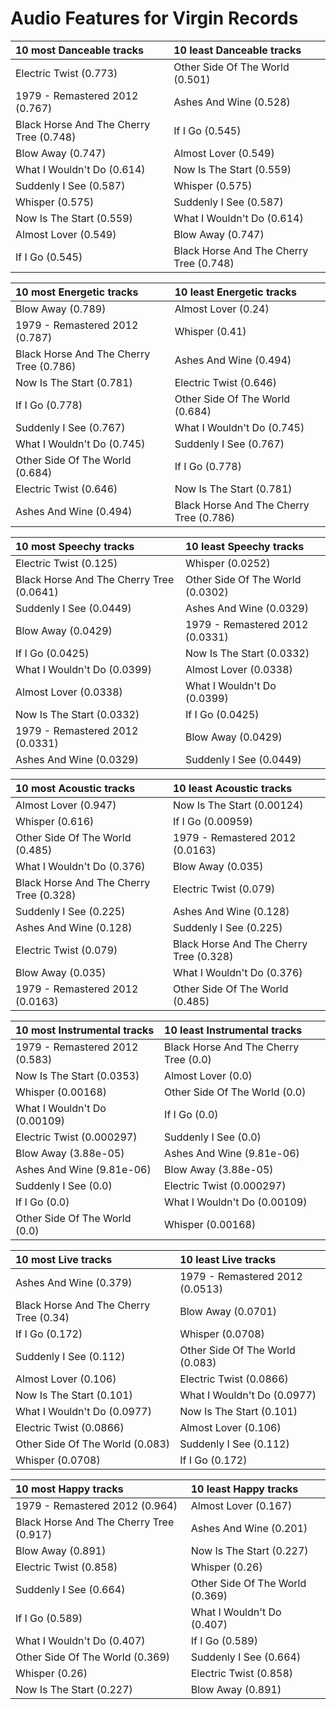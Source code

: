 # Audio Features for Virgin Records
| 10 most Danceable tracks | 10 least Danceable tracks |
|:---|:---|
| Electric Twist (0.773) | Other Side Of The World (0.501) |
| 1979 - Remastered 2012 (0.767) | Ashes And Wine (0.528) |
| Black Horse And The Cherry Tree (0.748) | If I Go (0.545) |
| Blow Away (0.747) | Almost Lover (0.549) |
| What I Wouldn't Do (0.614) | Now Is The Start (0.559) |
| Suddenly I See (0.587) | Whisper (0.575) |
| Whisper (0.575) | Suddenly I See (0.587) |
| Now Is The Start (0.559) | What I Wouldn't Do (0.614) |
| Almost Lover (0.549) | Blow Away (0.747) |
| If I Go (0.545) | Black Horse And The Cherry Tree (0.748) |

| 10 most Energetic tracks | 10 least Energetic tracks |
|:---|:---|
| Blow Away (0.789) | Almost Lover (0.24) |
| 1979 - Remastered 2012 (0.787) | Whisper (0.41) |
| Black Horse And The Cherry Tree (0.786) | Ashes And Wine (0.494) |
| Now Is The Start (0.781) | Electric Twist (0.646) |
| If I Go (0.778) | Other Side Of The World (0.684) |
| Suddenly I See (0.767) | What I Wouldn't Do (0.745) |
| What I Wouldn't Do (0.745) | Suddenly I See (0.767) |
| Other Side Of The World (0.684) | If I Go (0.778) |
| Electric Twist (0.646) | Now Is The Start (0.781) |
| Ashes And Wine (0.494) | Black Horse And The Cherry Tree (0.786) |

| 10 most Speechy tracks | 10 least Speechy tracks |
|:---|:---|
| Electric Twist (0.125) | Whisper (0.0252) |
| Black Horse And The Cherry Tree (0.0641) | Other Side Of The World (0.0302) |
| Suddenly I See (0.0449) | Ashes And Wine (0.0329) |
| Blow Away (0.0429) | 1979 - Remastered 2012 (0.0331) |
| If I Go (0.0425) | Now Is The Start (0.0332) |
| What I Wouldn't Do (0.0399) | Almost Lover (0.0338) |
| Almost Lover (0.0338) | What I Wouldn't Do (0.0399) |
| Now Is The Start (0.0332) | If I Go (0.0425) |
| 1979 - Remastered 2012 (0.0331) | Blow Away (0.0429) |
| Ashes And Wine (0.0329) | Suddenly I See (0.0449) |

| 10 most Acoustic tracks | 10 least Acoustic tracks |
|:---|:---|
| Almost Lover (0.947) | Now Is The Start (0.00124) |
| Whisper (0.616) | If I Go (0.00959) |
| Other Side Of The World (0.485) | 1979 - Remastered 2012 (0.0163) |
| What I Wouldn't Do (0.376) | Blow Away (0.035) |
| Black Horse And The Cherry Tree (0.328) | Electric Twist (0.079) |
| Suddenly I See (0.225) | Ashes And Wine (0.128) |
| Ashes And Wine (0.128) | Suddenly I See (0.225) |
| Electric Twist (0.079) | Black Horse And The Cherry Tree (0.328) |
| Blow Away (0.035) | What I Wouldn't Do (0.376) |
| 1979 - Remastered 2012 (0.0163) | Other Side Of The World (0.485) |

| 10 most Instrumental tracks | 10 least Instrumental tracks |
|:---|:---|
| 1979 - Remastered 2012 (0.583) | Black Horse And The Cherry Tree (0.0) |
| Now Is The Start (0.0353) | Almost Lover (0.0) |
| Whisper (0.00168) | Other Side Of The World (0.0) |
| What I Wouldn't Do (0.00109) | If I Go (0.0) |
| Electric Twist (0.000297) | Suddenly I See (0.0) |
| Blow Away (3.88e-05) | Ashes And Wine (9.81e-06) |
| Ashes And Wine (9.81e-06) | Blow Away (3.88e-05) |
| Suddenly I See (0.0) | Electric Twist (0.000297) |
| If I Go (0.0) | What I Wouldn't Do (0.00109) |
| Other Side Of The World (0.0) | Whisper (0.00168) |

| 10 most Live tracks | 10 least Live tracks |
|:---|:---|
| Ashes And Wine (0.379) | 1979 - Remastered 2012 (0.0513) |
| Black Horse And The Cherry Tree (0.34) | Blow Away (0.0701) |
| If I Go (0.172) | Whisper (0.0708) |
| Suddenly I See (0.112) | Other Side Of The World (0.083) |
| Almost Lover (0.106) | Electric Twist (0.0866) |
| Now Is The Start (0.101) | What I Wouldn't Do (0.0977) |
| What I Wouldn't Do (0.0977) | Now Is The Start (0.101) |
| Electric Twist (0.0866) | Almost Lover (0.106) |
| Other Side Of The World (0.083) | Suddenly I See (0.112) |
| Whisper (0.0708) | If I Go (0.172) |

| 10 most Happy tracks | 10 least Happy tracks |
|:---|:---|
| 1979 - Remastered 2012 (0.964) | Almost Lover (0.167) |
| Black Horse And The Cherry Tree (0.917) | Ashes And Wine (0.201) |
| Blow Away (0.891) | Now Is The Start (0.227) |
| Electric Twist (0.858) | Whisper (0.26) |
| Suddenly I See (0.664) | Other Side Of The World (0.369) |
| If I Go (0.589) | What I Wouldn't Do (0.407) |
| What I Wouldn't Do (0.407) | If I Go (0.589) |
| Other Side Of The World (0.369) | Suddenly I See (0.664) |
| Whisper (0.26) | Electric Twist (0.858) |
| Now Is The Start (0.227) | Blow Away (0.891) |
